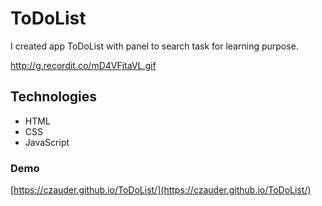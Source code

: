 # ToDoList
I created app ToDoList with panel to search task for learning purpose.

http://g.recordit.co/mD4VFjtaVL.gif
## Technologies
* HTML 
* CSS
* JavaScript

### Demo
[https://czauder.github.io/ToDoList/](https://czauder.github.io/ToDoList/)
```
